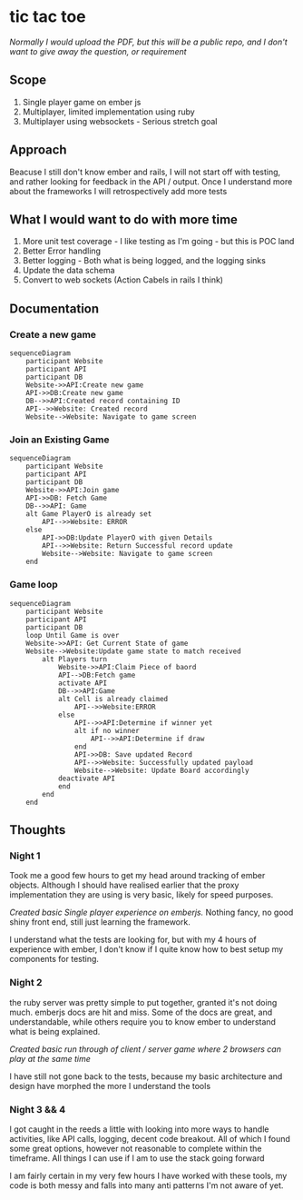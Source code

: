 # tic tac toe

*Normally I would upload the PDF, but this will be a public repo, and I don't want to give away the question, or requirement*

## Scope
1. Single player game on ember js
2. Multiplayer, limited implementation using ruby
3. Multiplayer using websockets - Serious stretch goal

## Approach

Beacuse I still don't know ember and rails, I will not start off with testing, and rather looking for feedback in the API / output. Once I understand more about the frameworks I will retrospectively add more tests


## What I would want to do with more time

1. More unit test coverage - I like testing as I'm going - but this is POC land
2. Better Error handling
3. Better logging - Both what is being logged, and the logging sinks
4. Update the data schema
5. Convert to web sockets (Action Cabels in rails I think)

  
## Documentation

### Create a new game

```mermaid
sequenceDiagram
    participant Website 
    participant API
    participant DB
    Website->>API:Create new game
    API->>DB:Create new game
    DB-->>API:Created record containing ID
    API-->>Website: Created record
    Website-->Website: Navigate to game screen
```

### Join an Existing Game

```mermaid
sequenceDiagram
    participant Website 
    participant API
    participant DB
    Website->>API:Join game
    API->>DB: Fetch Game
    DB-->>API: Game
    alt Game PlayerO is already set
        API-->>Website: ERROR
    else
        API->>DB:Update PlayerO with given Details
        API-->>Website: Return Successful record update
        Website-->Website: Navigate to game screen
    end
```

### Game loop

```mermaid
sequenceDiagram
    participant Website 
    participant API
    participant DB
    loop Until Game is over
    Website->>API: Get Current State of game
    Website-->Website:Update game state to match received
        alt Players turn
            Website->>API:Claim Piece of baord
            API-->DB:Fetch game
            activate API
            DB-->>API:Game
            alt Cell is already claimed
                API-->>Website:ERROR
            else 
                API-->>API:Determine if winner yet
                alt if no winner
                    API-->>API:Determine if draw
                end
                API->>DB: Save updated Record
                API-->>Website: Successfully updated payload
                Website-->Website: Update Board accordingly
            deactivate API
            end
        end
    end 
```

## Thoughts

### Night 1
Took me a good few hours to get my head around tracking of ember objects. 
Although I should have realised earlier that the proxy implementation they are using is very basic, likely for speed purposes.

*Created basic Single player experience on emberjs.*
Nothing fancy, no good shiny front end, still just learning the framework.

I understand what the tests are looking for, but with my 4 hours of experience with ember, I don't know if I quite know how to best setup my components for testing. 


### Night 2
the ruby server was pretty simple to put together, granted it's not doing much.
emberjs docs are hit and miss. Some of the docs are great, and understandable, while others require you to know ember to understand what is being explained. 

*Created basic run through of client / server game where 2 browsers can play at the same time*

I have still not gone back to the tests, because my basic architecture and design have morphed the more I understand the tools

### Night 3 && 4
I got caught in the reeds a little with looking into more ways to handle activities, like API calls, logging, decent code breakout. All of which I found some great options, however not reasonable to complete within the timeframe. All things I can use if I am to use the stack going forward

I am fairly certain in my very few hours I have worked with these tools, my code is both messy and falls into many anti patterns I'm not aware of yet.
